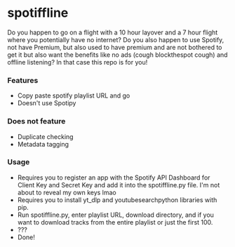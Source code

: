 # spotiffline

Do you happen to go on a flight with a 10 hour layover and a 7 hour flight where you potentially have no internet? Do you also happen to use Spotify, not have Premium, but also used to have premium and are not bothered to get it but also want the benefits like no ads (cough blockthespot cough) and offline listening? In that case this repo is for you!

### Features

 - Copy paste spotify playlist URL and go
 - Doesn't use Spotipy

### Does not feature

 - Duplicate checking
 - Metadata tagging

### Usage

 - Requires you to register an app with the Spotify API Dashboard for Client Key and Secret Key and add it into the spotiffline.py file. I'm not about to reveal my own keys lmao
 - Requires you to install yt_dlp and youtubesearchpython libraries with pip.
 - Run spotiffline.py, enter playlist URL, download directory, and if you want to download tracks from the entire playlist or just the first 100.
 - ???
 - Done!